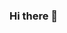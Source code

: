 ### Hi there 👋

<!--
**ama-player0000/ama-player0000** is a ✨ _special_ ✨ repository because its `README.md` (this file) appears on your GitHub profile.

Here are some ideas to get you started:

 🔭 I’m currently working on ...
 🌱 I’m currently learning ...
 👯 I’m looking to collaborate on ...
 🤔 I’m looking for help with ...
 💬 Ask me about ...
 📫 How to reach me: ...
 😄 Pronouns: ...
 ⚡ Fun fact: ...

![Anurag's GitHub stats](https://s24.picofile.com/file/8451020068/IMG_20220619_WA0021.jpg) 
